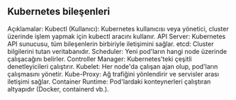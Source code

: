 ## Kubernetes bileşenleri

Açıklamalar:
Kubectl (Kullanıcı): Kubernetes kullanıcısı veya yönetici, cluster üzerinde işlem yapmak için kubectl aracını kullanır.
API Server: Kubernetes API sunucusu, tüm bileşenlerin birbiriyle iletişimini sağlar.
etcd: Cluster bilgilerini tutan veritabanıdır.
Scheduler: Yeni pod'ların hangi node üzerinde çalışacağını belirler.
Controller Manager: Kubernetes'teki çeşitli denetleyicileri çalıştırır.
Kubelet: Her node'da çalışan ajan olup, pod'ların çalışmasını yönetir.
Kube-Proxy: Ağ trafiğini yönlendirir ve servisler arası iletişimi sağlar.
Container Runtime: Pod'lardaki konteynerleri çalıştıran altyapıdır (Docker, containerd vb.).